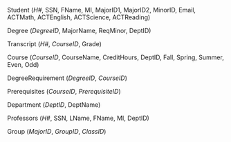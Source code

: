 Student (*H#*, SSN, FName, MI, MajorID1, MajorID2, MinorID, Email, ACTMath, ACTEnglish, ACTScience, ACTReading)

Degree (*DegreeID*, MajorName, ReqMinor, DeptID)

Transcript (*H#*, *CourseID*, Grade)

Course (*CourseID*, CourseName, CreditHours, DeptID, Fall, Spring, Summer, Even, Odd)

DegreeRequirement (*DegreeID*, *CourseID*)

Prerequisites (*CourseID*, *PrerequisiteID*)

Department (*DeptID*, DeptName)

Professors (*H#*, SSN, LName, FName, MI, DeptID)

Group  (*MajorID*, *GroupID*, *ClassID*)

